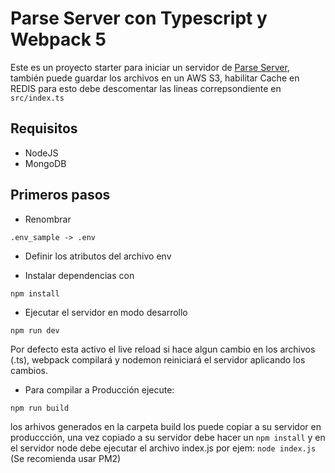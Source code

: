 Parse Server con Typescript y Webpack 5
===
Este es un proyecto starter para iniciar un servidor de [Parse Server](https://parseplatform.org), también puede guardar los archivos en un AWS S3, habilitar Cache en REDIS para esto debe descomentar las lineas correpsondiente en ```src/index.ts```

## Requisitos
- NodeJS
- MongoDB

## Primeros pasos
- Renombrar 
```
.env_sample -> .env
```
- Definir los atributos del archivo env

- Instalar dependencias con 
```
npm install
```
- Ejecutar el servidor en modo desarrollo
```
npm run dev
````
Por defecto esta activo el live reload si hace algun cambio en los archivos (.ts), webpack compilará y nodemon reiniciará el servidor aplicando los cambios.

- Para compilar a Producción ejecute:
``` 
npm run build
````
los arhivos generados en la carpeta build los puede copiar a su servidor en produccción, una vez copiado a su servidor debe hacer un ```npm install``` y en el servidor node debe  ejecutar el archivo index.js por ejem: ```node index.js```
(Se recomienda usar PM2)

